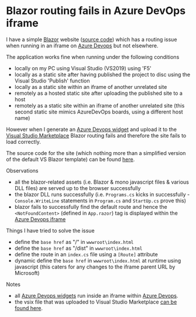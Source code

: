 # Blazor routing fails in Azure DevOps iframe

I have a simple [Blazor](https://dotnet.microsoft.com/apps/aspnet/web-apps/client) website ([source code](https://github.com/GregTrevellick/BlazorVsixStackOverflowQuestion)) which has a routing issue when running in an iframe on [Azure Devops](https://azure.microsoft.com/en-gb/services/devops/) but not elsewhere.

The application works fine when running under the following conditions

 - locally on my PC using Visual Studio (VS2019) using 'F5'
 - locally as a static site after having published the project to disc using the Visual Studio 'Publish' function
 - locally as a static site within an iframe of another unrelated site
 - remotely as a hosted static site after uploading the published site to a host
 - remotely as a static site within an iframe of another unrelated site (this second static site mimics AzureDevOps boards, using a different host name)
 
 However when I generate an [Azure Devops widget](https://docs.microsoft.com/en-us/azure/devops/extend/develop/add-dashboard-widget?view=azure-devops) and upload it to the [Visual Studio Marketplace](https://marketplace.visualstudio.com/items?itemName=GregTrevellick.BlazorWidget) Blazor routing fails and therefore the site fails to load correctly.
 
 The source code for the site (which nothing more than a simplified version of the default VS Blazor template) can be found [here](https://github.com/GregTrevellick/BlazorVsixStackOverflowQuestion).

 Observations
 
 - all the blazor-related assets (i.e. Blazor & mono javascript files & various DLL files) are served up to the browser successfully
 - the blazor DLL runs successfully (i.e. ```Programs.cs``` kicks in successfully - ```Console.WriteLine``` statements in ```Program.cs``` and ```StartUp.cs``` prove this)
 - blazor fails to successfully find the default route and hence the ```<NotFoundContent>``` (defined in  ```App.razor```) tag is displayed within the [Azure Devops iframe](https://marketplace.visualstudio.com/items?itemName=GregTrevellick.BlazorWidget)
 
 Things I have tried to solve the issue
 
 - define the ```base href``` as "/" in ```wwwroot\index.html```
 - define the ```base href``` as "/dist" in ```wwwroot\index.html```
 - define the route in an ```index.cs``` file using a ```[Route]``` attribute
 - dynamic define the ```base href``` in ```wwwroot\index.html``` at runtime using javascript (this caters for any changes to the iframe parent URL by Microsoft)

 Notes

 - all [Azure Devops widgets](https://marketplace.visualstudio.com/search?target=AzureDevOps&category=Azure%20Boards&sortBy=Downloads) run inside an iframe within [Azure Devops](https://azure.microsoft.com/en-gb/services/devops/).
 - the vsix file that was uploaded to Visual Studio Marketplace [can be found here](https://github.com/GregTrevellick/BlazorVsixStackOverflowQuestion/blob/master/Src/BlazorVsixStackOverflowQuestion/bin/Debug/netstandard2.0/publish/GregTrevellick.BlazorWidget-1.0.11.vsix).
